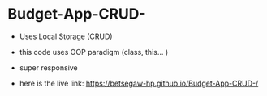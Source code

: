 # Budget-App-CRUD-

* Uses Local Storage (CRUD)

* this code uses OOP paradigm (class, this... )

* super responsive

* here is the live link:  <https://betsegaw-hp.github.io/Budget-App-CRUD-/>
